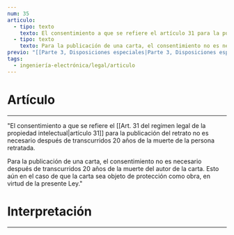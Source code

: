 ```yaml
---
num: 35
articulo:
  - tipo: texto
    texto: El consentimiento a que se refiere el artículo 31 para la publicación del retrato no es necesario después de transcurridos 20 años de la muerte de la persona retratada.
  - tipo: texto
    texto: Para la publicación de una carta, el consentimiento no es necesario después de transcurridos 20 años de la muerte del autor de la carta. Esto aún en el caso de que la carta sea objeto de protección como obra, en virtud de la presente Ley.
previo: "[[Parte 3, Disposiciones especiales|Parte 3, Disposiciones especiales]]"
tags:
  - ingeniería-electrónica/legal/articulo
---
```

# Artículo
---
"El consentimiento a que se refiere el [[Art. 31 del regimen legal de la propiedad intelectual|artículo 31]] para la publicación del retrato no es necesario después de transcurridos 20 años de la muerte de la persona retratada.

Para la publicación de una carta, el consentimiento no es necesario después de transcurridos 20 años de la muerte del autor de la carta. Esto aún en el caso de que la carta sea objeto de protección como obra, en virtud de la presente Ley."

# Interpretación
---
